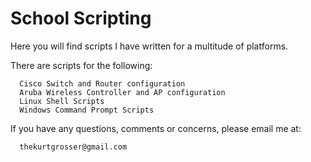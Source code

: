# School Scripting
Here you will find scripts I have written for a multitude of platforms.

There are scripts for the following: 

      Cisco Switch and Router configuration
      Aruba Wireless Controller and AP configuration
      Linux Shell Scripts
      Windows Command Prompt Scripts

If you have any questions, comments or concerns, please email me at:

      thekurtgrosser@gmail.com
